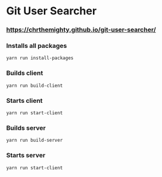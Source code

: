 # Git User Searcher

### https://chrthemighty.github.io/git-user-searcher/

### Installs all packages
```
yarn run install-packages
```

### Builds client
```
yarn run build-client
```

### Starts client
```
yarn run start-client
```

### Builds server
```
yarn run build-server
```

### Starts server
```
yarn run start-client
```

